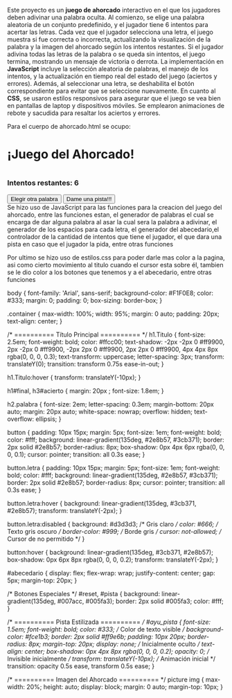 Este proyecto es un **juego de ahorcado** interactivo en el que los jugadores deben adivinar una palabra oculta. Al comienzo, se elige una palabra aleatoria de un conjunto predefinido, y el jugador tiene 6 intentos para acertar las letras. Cada vez que el jugador selecciona una letra, el juego muestra si fue correcta o incorrecta, actualizando la visualización de la palabra y la imagen del ahorcado según los intentos restantes. Si el jugador adivina todas las letras de la palabra o se queda sin intentos, el juego termina, mostrando un mensaje de victoria o derrota. La implementación en **JavaScript** incluye la selección aleatoria de palabras, el manejo de los intentos, y la actualización en tiempo real del estado del juego (aciertos y errores). Además, al seleccionar una letra, se deshabilita el botón correspondiente para evitar que se seleccione nuevamente. En cuanto al **CSS**, se usaron estilos responsivos para asegurar que el juego se vea bien en pantallas de laptop y dispositivos móviles. Se emplearon animaciones de rebote y sacudida para resaltar los aciertos y errores. 

Para el cuerpo de ahorcado.html se ocupo: 

<!DOCTYPE htl>
<html lang="en">

<head>
    <meta charset="UTF-8">
    <meta name="viewport" content="width=device-width, initial-scale=1.0">
    <title>Juego De Ahorcado</title>
    <link rel="stylesheet" href="estilos.css">
</head>

<body>
    <div class="container">
        <h1 class="Titulo">¡Juego del Ahorcado!</h1>
        <h1 id="final" class="zoom-in"></h1>
        <h3 id="acierto"></h3>
        <div class="flex-row no-wrap">
            <h2 class="palabra" id="palabra"></h2>
            <picture>
                <img src="img_1.png" alt="" id="img1" style="display:none;">
                <img src="img_2.png" alt="" id="img2" style="display:none;">
                <img src="img_3.png" alt="" id="img3" style="display:none;">
                <img src="img_4.png" alt="" id="img4" style="display:none;">
                <img src="img_5.png" alt="" id="img5" style="display:none;">
                <img src="img_6.png" alt="" id="img6" style="display:none;">
                <img src="img_7.png" alt="" id="img7" style="display:none;">
            </picture>
        </div>
        <div class="flex-row" id="oportunidades">
            <div class="col">
                <h3>Intentos restantes: <span id="intentos">6</span></h3>
            </div>
            <div class="col">
                <button onclick="iniciar()" id="reset">Elegir otra palabra</button>
                <button onclick="pista()" id="pista">Dame una pista!!!</button>
                <div id="ayu_pista" class="fade-in"></div>
            </div>
        </div>
        <div class="flex-row">
            <div class="col">
                <div class="flex-row" id="abecedario"></div>
            </div>
            <div class="col"></div>
        </div>
    </div>
</body>

</html>
Se hizo uso de JavaScript para las funciones para la creacion del juego del ahorcado, entre las funciones estan, el generador de palabras el cual se encarga de dar alguna palabra al asar la cual sera la palabra a adivinar, el generador de los espacios para cada letra, el generador del abecedario,el controlador de la cantidad de intentos que tiene el jugador, el que dara una pista en caso que el jugador la pida, entre otras funciones

<script>
        // Conjunto de palabras 
        var palabras = [["conejo", "Un animal"], ["piña", "Es una fruta"], ["zapato", "Los utilizas en los pies"], ["pantalon", "Es una prenda de vestir"], ["telefono", "Tecnologia"], ["tequila", "Bebida alcholica"], ["pajaro", "ave"], ["perfume", "lo usamos para oler rico"], ["jugo", "Bebida"], ["flores", "En primavera hay muchas"], ["chamarra", "sirve para quitar el frio"], ["silla", "La ocupas para sentarte"], ["amor", "Sentimiento"]];

        // Palabra a adivinar
        var palabra = "";
        var num;
        var adivinar = [];
        var esp = document.getElementById("palabra");
        var conta = 6;
        var buttons = document.getElementsByClassName('letra');
        var btniniciar = document.getElementById("reset");

        function generadorPalabras() {
            num = Math.floor(Math.random() * palabras.length);
            palabra = palabras[num][0].toUpperCase();
            console.log(palabra);
        }

        function rayitas(length) {
            adivinar = Array(length).fill("__");
            esp.innerHTML = adivinar.join("  ");
        }

        function generarAbecedario(a, z) {
            var abecedarioDiv = document.getElementById("abecedario");
            abecedarioDiv.innerHTML = ""; // Asegurarse de que el contenedor esté
            var i = a.charCodeAt(0), j = z.charCodeAt(0);
            var letra = "";
            for (; i <= j; i++) {
                letra = String.fromCharCode(i).toUpperCase();
                abecedarioDiv.innerHTML += "<button value='" + letra + "' onclick='intento(\"" + letra + "\")' class='letra' id='" + letra + "'>" + letra + "</button>";
            }
            // Añadir la letra Ñ
            abecedarioDiv.innerHTML += "<button value='Ñ' onclick='intento(\"Ñ\")' class='letra' id='Ñ'>Ñ</button>";
        }

        function intento(letra) {
            const boton = document.getElementById(letra);
            boton.disabled = true; // Deshabilitar el botón
            if (palabra.includes(letra)) {
                for (var i = 0; i < palabra.length; i++) {
                    if (palabra[i] === letra) adivinar[i] = letra;
                }
                esp.innerHTML = adivinar.join("  ");
                document.getElementById("acierto").innerHTML = "¡Bien hecho!";
                document.getElementById("acierto").classList.add("acierto", "verde");
            } else {
                conta--;
                document.getElementById("intentos").innerHTML = conta;
                document.getElementById("acierto").innerHTML = "Fallaste, ¡intenta otra vez!";
                document.getElementById("acierto").classList.add("acierto", "rojo");
                document.getElementById("img" + (7 - conta)).style.display = "block";
                if (conta < 6) {
                    document.getElementById("img" + (6 - conta)).style.display = "none";
                }
            }
            compruebaFinal();
            setTimeout(function () {
                document.getElementById("acierto").className = "";
            }, 800);
        }


        function pista() {
            const pistaElemento = document.getElementById("ayu_pista");
            pistaElemento.innerHTML = palabras[num][1]; // Asignar la pista
            pistaElemento.style.opacity = "1"; // Asegurar visibilidad (por si usas animaciones)
            pistaElemento.style.transform = "translateY(0)"; // Resetear transformaciones (si las usas)
            pistaElemento.style.display = "block"; // Asegurarse de que se muestre
        }

        function compruebaFinal() {
            if (adivinar.indexOf("__") === -1) {
                document.getElementById("final").innerHTML = "Lo lograste, Felicidades!!!";
                document.getElementById("final").classList.add("zoom-in");
                document.getElementById("palabra").classList.add("encuadre");
                for (var i = 0; i < buttons.length; i++) {
                    buttons[i].disabled = true;
                }
                document.getElementById("reset").innerHTML = "Empezar";
                btniniciar.onclick = function () { location.reload(); };
            } else if (conta === 0) {
                document.getElementById("final").innerHTML = "Lo siento, perdiste. La palabra era " + palabra;
                document.getElementById("final").classList.add("zoom-in");
                for (var i = 0; i < buttons.length; i++) {
                    buttons[i].disabled = true;
                }
                document.getElementById("reset").innerHTML = "Empezar";
                btniniciar.onclick = function () { location.reload(); };
            }
        }

        function iniciar() {
            generadorPalabras();
            rayitas(palabra.length);
            generarAbecedario("a", "z");
            conta = 6;
            document.getElementById("intentos").innerHTML = conta;

            // Ocultar imágenes y pista
            for (var i = 1; i <= 7; i++) {
                document.getElementById("img" + i).style.display = "none";
            }
            document.getElementById("img1").style.display = "block";
            const pistaElemento = document.getElementById("ayu_pista");
            pistaElemento.style.display = "none";
            pistaElemento.style.opacity = "0";
            pistaElemento.style.transform = "translateY(-10px)";
        }

        window.onload = iniciar();
</script>

Por ultimo se hizo uso de estilos.css para poder darle mas color a la pagina, asi como cierto movimiento al titulo cuando el cursor esta sobre él, tambien se le dio color a los botones que tenemos y a el abecedario, entre otras funciones 

body {
    font-family: 'Arial', sans-serif;
    background-color: #F1F0E8;
    color: #333;
    margin: 0;
    padding: 0;
    box-sizing: border-box;
}

.container {
    max-width: 100%;
    width: 95%;
    margin: 0 auto;
    padding: 20px;
    text-align: center;
}

/* ========== Título Principal ========== */
h1.Titulo {
    font-size: 2.5em;
    font-weight: bold;
    color: #ffcc00;
    text-shadow:
        -2px -2px 0 #ff9900,
        2px -2px 0 #ff9900,
        -2px 2px 0 #ff9900,
        2px 2px 0 #ff9900,
        4px 4px 8px rgba(0, 0, 0, 0.3);
    text-transform: uppercase;
    letter-spacing: 3px;
    transform: translateY(0);
    transition: transform 0.75s ease-in-out;
}

h1.Titulo:hover {
    transform: translateY(-10px);
}

h1#final, h3#acierto {
    margin: 20px ;
    font-size: 1.8em;
}

h2.palabra { 
    font-size: 2em;
    letter-spacing: 0.3em; 
    margin-bottom: 20px auto; 
    margin: 20px auto;
    white-space: nowrap;
    overflow: hidden;
    text-overflow: ellipsis;
}

button {
    padding: 10px 15px;
    margin: 5px;
    font-size: 1em;
    font-weight: bold;
    color: #fff;
    background: linear-gradient(135deg, #2e8b57, #3cb371);
    border: 2px solid #2e8b57;
    border-radius: 8px;
    box-shadow: 0px 4px 6px rgba(0, 0, 0, 0.1);
    cursor: pointer;
    transition: all 0.3s ease;
}

button.letra {
    padding: 10px 15px;
    margin: 5px;
    font-size: 1em;
    font-weight: bold;
    color: #fff;
    background: linear-gradient(135deg, #2e8b57, #3cb371);
    border: 2px solid #2e8b57;
    border-radius: 8px;
    cursor: pointer;
    transition: all 0.3s ease;
}

button.letra:hover {
    background: linear-gradient(135deg, #3cb371, #2e8b57);
    transform: translateY(-2px);
}

button.letra:disabled {
    background: #d3d3d3; /* Gris claro */
    color: #666;        /* Texto gris oscuro */
    border-color: #999; /* Borde gris */
    cursor: not-allowed; /* Cursor de no permitido */
}

button:hover {
    background: linear-gradient(135deg, #3cb371, #2e8b57);
    box-shadow: 0px 6px 8px rgba(0, 0, 0, 0.2);
    transform: translateY(-2px);
}

#abecedario {
    display: flex;
    flex-wrap: wrap;
    justify-content: center;
    gap: 5px;
    margin-top: 20px;
}

/* Botones Especiales */
#reset, #pista {
    background: linear-gradient(135deg, #007acc, #005fa3);
    border: 2px solid #005fa3;
    color: #fff;
}

/* ========== Pista Estilizada ========== */
#ayu_pista {
    font-size: 1.5em;
    font-weight: bold;
    color: #333; /* Color de texto visible */
    background-color: #fce1b3;
    border: 2px solid #ff9e6b;
    padding: 10px 20px;
    border-radius: 8px;
    margin-top: 20px;
    display: none; /* Inicialmente oculto */
    text-align: center;
    box-shadow: 0px 4px 8px rgba(0, 0, 0, 0.2);
    opacity: 0; /* Invisible inicialmente */
    transform: translateY(-10px); /* Animación inicial */
    transition: opacity 0.5s ease, transform 0.5s ease;
}


/* ========== Imagen del Ahorcado ========== */
picture img {
    max-width: 20%;
    height: auto;
    display: block;
    margin: 0 auto;
    margin-top: 10px;
}
